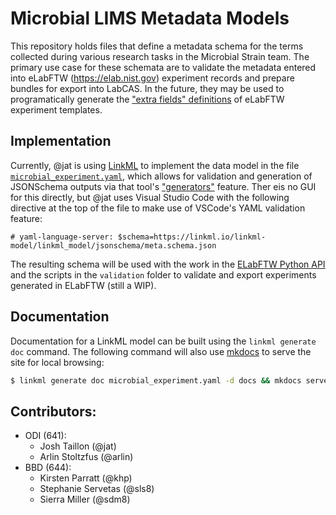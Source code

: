 # Microbial LIMS Metadata Models

This repository holds files that define a metadata schema for the terms collected during
various research tasks in the Microbial Strain team. The primary use case for these schemata
are to validate the metadata entered into eLabFTW (https://elab.nist.gov) experiment records
and prepare bundles for export into LabCAS. In the future, they may be used to programatically
generate the ["extra fields" definitions](https://doc.elabftw.net/metadata.html) of eLabFTW
experiment templates.

## Implementation

Currently, @jat is using [LinkML](https://linkml.io/) to implement the data model in the file
[`microbial_experiment.yaml`](microbial_experiment.yaml), which allows for validation and
generation of JSONSchema outputs via that tool's ["generators"](https://linkml.io/linkml/generators/json-schema.html)
feature. Ther eis no GUI for this directly, but @jat uses Visual Studio Code with the following
directive at the top of the file to make use of VSCode's YAML validation feature:

```
# yaml-language-server: $schema=https://linkml.io/linkml-model/linkml_model/jsonschema/meta.schema.json
```

The resulting schema will be used with the work in the 
[ELabFTW Python API](https://***REMOVED***/gitlab/mml-lims/elabftw-python-api) and the scripts
in the `validation` folder to validate and export experiments generated in ELabFTW (still a WIP). 

## Documentation

Documentation for a LinkML model can be built using the `linkml generate doc` command.
The following command will also use [mkdocs](https://www.mkdocs.org/) to serve the 
site for local browsing:

```bash
$ linkml generate doc microbial_experiment.yaml -d docs && mkdocs serve
```

## Contributors:

- ODI (641):
	- Josh Taillon (@jat)
	- Arlin Stoltzfus (@arlin)
- BBD (644):
	- Kirsten Parratt (@khp)
	- Stephanie Servetas (@sls8)
	- Sierra Miller (@sdm8) 